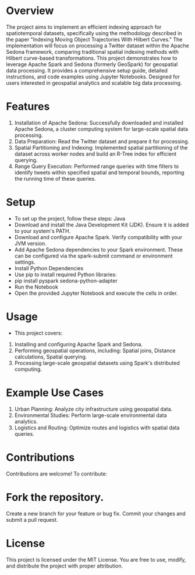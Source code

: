 # Overview
The project aims to implement an efficient indexing approach for spatiotemporal datasets, specifically using the methodology described in the paper "Indexing Moving Object Trajectories With Hilbert Curves." The implementation will focus on processing a Twitter dataset within the Apache Sedona framework, comparing traditional spatial indexing methods with Hilbert curve-based transformations. This project demonstrates how to leverage Apache Spark and Sedona (formerly GeoSpark) for geospatial data processing. It provides a comprehensive setup guide, detailed instructions, and code examples using Jupyter Notebooks. Designed for users interested in geospatial analytics and scalable big data processing.

# Features
1. Installation of Apache Sedona: Successfully downloaded and installed Apache Sedona, a cluster computing system for large-scale spatial data processing.
2. Data Preparation: Read the Twitter dataset and prepare it for processing.
3. Spatial Partitioning and Indexing: Implemented spatial partitioning of the dataset across worker nodes and build an R-Tree index for efficient querying.
3. Range Query Execution: Performed range queries with time filters to identify tweets within specified spatial and temporal bounds, reporting the running time of these queries.

# Setup
- To set up the project, follow these steps: Java
- Download and install the Java Development Kit (JDK). Ensure it is added to your system's PATH.
- Download and configure Apache Spark. Verify compatibility with your JVM version.
- Add Apache Sedona dependencies to your Spark environment. These can be configured via the spark-submit command or environment settings.
- Install Python Dependencies
- Use pip to install required Python libraries:
- pip install pyspark sedona-python-adapter
- Run the Notebook
- Open the provided Jupyter Notebook and execute the cells in order.

# Usage
- This project covers:
1. Installing and configuring Apache Spark and Sedona.
2. Performing geospatial operations, including: Spatial joins, Distance calculations, Spatial querying.
3. Processing large-scale geospatial datasets using Spark's distributed computing.
   
# Example Use Cases
1. Urban Planning: Analyze city infrastructure using geospatial data.
2. Environmental Studies: Perform large-scale environmental data analytics.
3. Logistics and Routing: Optimize routes and logistics with spatial data queries.
   
# Contributions
Contributions are welcome! To contribute:

# Fork the repository.
Create a new branch for your feature or bug fix.
Commit your changes and submit a pull request.

# License
This project is licensed under the MIT License. You are free to use, modify, and distribute the project with proper attribution.
